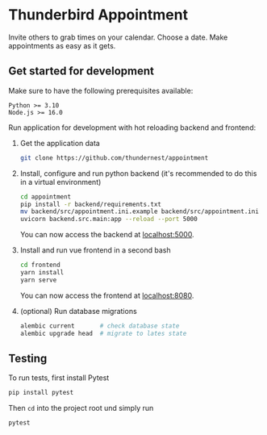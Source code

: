 # Thunderbird Appointment

Invite others to grab times on your calendar. Choose a date. Make appointments as easy as it gets.

## Get started for development

Make sure to have the following prerequisites available:

```plain
Python >= 3.10
Node.js >= 16.0
```

Run application for development with hot reloading backend and frontend:

1. Get the application data

    ```bash
    git clone https://github.com/thundernest/appointment
    ```

2. Install, configure and run python backend (it's recommended to do this in a virtual environment)

    ```bash
    cd appointment
    pip install -r backend/requirements.txt
    mv backend/src/appointment.ini.example backend/src/appointment.ini
    uvicorn backend.src.main:app --reload --port 5000
    ```

    You can now access the backend at [localhost:5000](http://localhost:5000).

3. Install and run vue frontend in a second bash

    ```bash
    cd frontend
    yarn install
    yarn serve
    ```

    You can now access the frontend at [localhost:8080](http://localhost:8080).

4. (optional) Run database migrations

    ```bash
    alembic current       # check database state
    alembic upgrade head  # migrate to lates state
    ```

## Testing

To run tests, first install Pytest

```bash
pip install pytest
```

Then `cd` into the project root und simply run

```bash
pytest
```
